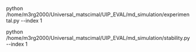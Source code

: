 python /home/m3rg2000/Universal_matscimal/UIP_EVAL/md_simulation/experimental.py --index 1

python /home/m3rg2000/Universal_matscimal/UIP_EVAL/md_simulation/stability.py --index 1
